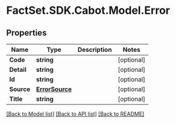 # FactSet.SDK.Cabot.Model.Error

## Properties

Name | Type | Description | Notes
------------ | ------------- | ------------- | -------------
**Code** | **string** |  | [optional] 
**Detail** | **string** |  | [optional] 
**Id** | **string** |  | [optional] 
**Source** | [**ErrorSource**](ErrorSource.md) |  | [optional] 
**Title** | **string** |  | [optional] 

[[Back to Model list]](../README.md#documentation-for-models) [[Back to API list]](../README.md#documentation-for-api-endpoints) [[Back to README]](../README.md)

